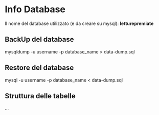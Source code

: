 # Info Database #

Il nome del database utilizzato (e da creare su mysql): __letturepremiate__

## BackUp del database ##

mysqldump -u username -p database_name > data-dump.sql

## Restore del database ##

mysql -u username -p database_name < data-dump.sql

## Struttura delle tabelle ##

...
